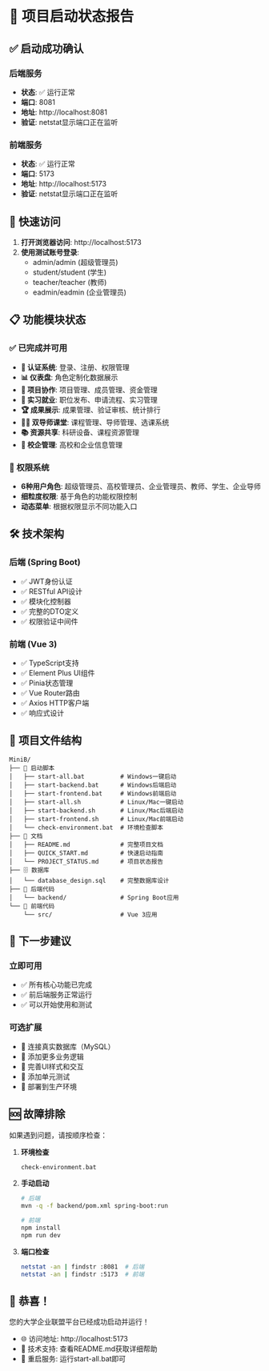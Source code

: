 # 🎉 项目启动状态报告

## ✅ 启动成功确认

### 后端服务
- **状态**: ✅ 运行正常
- **端口**: 8081
- **地址**: http://localhost:8081
- **验证**: netstat显示端口正在监听

### 前端服务  
- **状态**: ✅ 运行正常
- **端口**: 5173
- **地址**: http://localhost:5173
- **验证**: netstat显示端口正在监听

## 🚀 快速访问

1. **打开浏览器访问**: http://localhost:5173
2. **使用测试账号登录**:
   - admin/admin (超级管理员)
   - student/student (学生)
   - teacher/teacher (教师)
   - eadmin/eadmin (企业管理员)

## 📋 功能模块状态

### ✅ 已完成并可用
- **🔐 认证系统**: 登录、注册、权限管理
- **📊 仪表盘**: 角色定制化数据展示
- **🤝 项目协作**: 项目管理、成员管理、资金管理
- **💼 实习就业**: 职位发布、申请流程、实习管理
- **🏆 成果展示**: 成果管理、验证审核、统计排行
- **👨‍🏫 双导师课堂**: 课程管理、导师管理、选课系统
- **📚 资源共享**: 科研设备、课程资源管理
- **🏢 校企管理**: 高校和企业信息管理

### 🎯 权限系统
- **6种用户角色**: 超级管理员、高校管理员、企业管理员、教师、学生、企业导师
- **细粒度权限**: 基于角色的功能权限控制
- **动态菜单**: 根据权限显示不同功能入口

## 🛠 技术架构

### 后端 (Spring Boot)
- ✅ JWT身份认证
- ✅ RESTful API设计
- ✅ 模块化控制器
- ✅ 完整的DTO定义
- ✅ 权限验证中间件

### 前端 (Vue 3)
- ✅ TypeScript支持
- ✅ Element Plus UI组件
- ✅ Pinia状态管理
- ✅ Vue Router路由
- ✅ Axios HTTP客户端
- ✅ 响应式设计

## 📁 项目文件结构

```
MiniB/
├── 🚀 启动脚本
│   ├── start-all.bat          # Windows一键启动
│   ├── start-backend.bat      # Windows后端启动
│   ├── start-frontend.bat     # Windows前端启动
│   ├── start-all.sh           # Linux/Mac一键启动
│   ├── start-backend.sh       # Linux/Mac后端启动
│   ├── start-frontend.sh      # Linux/Mac前端启动
│   └── check-environment.bat  # 环境检查脚本
├── 📖 文档
│   ├── README.md              # 完整项目文档
│   ├── QUICK_START.md         # 快速启动指南
│   └── PROJECT_STATUS.md      # 项目状态报告
├── 🗄️ 数据库
│   └── database_design.sql    # 完整数据库设计
├── 🔧 后端代码
│   └── backend/               # Spring Boot应用
└── 🎨 前端代码
    └── src/                   # Vue 3应用
```

## 🎯 下一步建议

### 立即可用
- ✅ 所有核心功能已完成
- ✅ 前后端服务正常运行
- ✅ 可以开始使用和测试

### 可选扩展
- 🔄 连接真实数据库（MySQL）
- 🔄 添加更多业务逻辑
- 🔄 完善UI样式和交互
- 🔄 添加单元测试
- 🔄 部署到生产环境

## 🆘 故障排除

如果遇到问题，请按顺序检查：

1. **环境检查**
   ```bash
   check-environment.bat
   ```

2. **手动启动**
   ```bash
   # 后端
   mvn -q -f backend/pom.xml spring-boot:run
   
   # 前端
   npm install
   npm run dev
   ```

3. **端口检查**
   ```bash
   netstat -an | findstr :8081  # 后端
   netstat -an | findstr :5173  # 前端
   ```

## 🎊 恭喜！

您的大学企业联盟平台已经成功启动并运行！

- 🌐 访问地址: http://localhost:5173
- 📧 技术支持: 查看README.md获取详细帮助
- 🔄 重启服务: 运行start-all.bat即可
